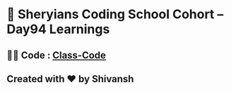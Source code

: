 # 🦁 Sheryians Coding School Cohort – Day94 Learnings

## 🧑‍💻 Code : [Class-Code](../Day93)

## Created with ❤️ by Shivansh